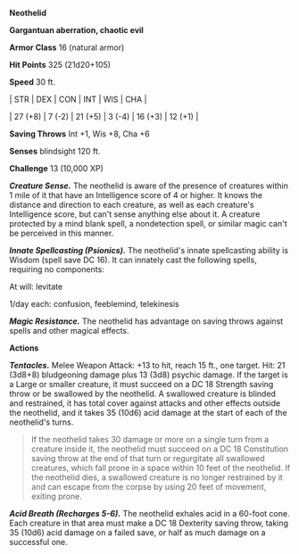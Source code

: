 **Neothelid**

**Gargantuan aberration, chaotic evil**

**Armor Class** 16 (natural armor)

**Hit Points** 325 (21d20+105)

**Speed** 30 ft.

|   STR   |   DEX   |   CON   |   INT   |   WIS   |   CHA   |
  
| 27 (+8) | 7 (-2) | 21 (+5) | 3 (-4) | 16 (+3) | 12 (+1) |

**Saving Throws** Int +1, Wis +8, Cha +6

**Senses** blindsight 120 ft.

**Challenge** 13 (10,000 XP)

***Creature Sense.*** The neothelid is aware of the presence of creatures within 1 mile of it that have an Intelligence score of 4 or higher. It knows the distance and direction to each creature, as well as each creature's Intelligence score, but can't sense anything else about it. A creature protected by a mind blank spell, a nondetection spell, or similar magic can't be perceived in this manner.

***Innate Spellcasting (Psionics).*** The neothelid's innate spellcasting ability is Wisdom (spell save DC 16). It can innately cast the following spells, requiring no components:

At will: levitate

1/day each: confusion, feeblemind, telekinesis

***Magic Resistance.*** The neothelid has advantage on saving throws against spells and other magical effects.

**Actions**

***Tentacles.*** Melee Weapon Attack: +13 to hit, reach 15 ft., one target. Hit: 21 (3d8+8) bludgeoning damage plus 13 (3d8) psychic damage. If the target is a Large or smaller creature, it must succeed on a DC 18 Strength saving throw or be swallowed by the neothelid. A swallowed creature is blinded and restrained, it has total cover against attacks and other effects outside the neothelid, and it takes 35 (10d6) acid damage at the start of each of the neothelid's turns.

>If the neothelid takes 30 damage or more on a single turn from a creature inside it, the neothelid must succeed on a DC 18 Constitution saving throw at the end of that turn or regurgitate all swallowed creatures, which fall prone in a space within 10 feet of the neothelid. If the neothelid dies, a swallowed creature is no longer restrained by it and can escape from the corpse by using 20 feet of movement, exiting prone.

***Acid Breath (Recharges 5-6).*** The neothelid exhales acid in a 60-foot cone. Each creature in that area must make a DC 18 Dexterity saving throw, taking 35 (10d6) acid damage on a failed save, or half as much damage on a successful one.


